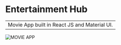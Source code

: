 # Entertainment Hub
<table>
<tr>
<td>
  Movie App built in React JS and Material UI.
</td>
</tr>
</table>



![MOVIE APP](https://user-images.githubusercontent.com/51760520/124705920-1172ac80-df14-11eb-9568-1e91968b1273.png)
